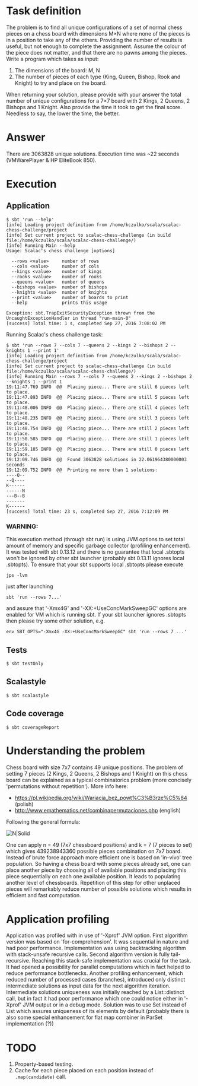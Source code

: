 # Task definition
The problem is to find all unique configurations of a set of normal chess pieces on a chess board with dimensions M×N where none of the   pieces is in a position to take any of the others. Providing the number of results is useful, but not enough to complete the assignment.   Assume the colour of the piece does not matter, and that there are no pawns among the pieces. 
Write a program which takes as input:
1) The dimensions of the board: M, N
2) The number of pieces of each type (King, Queen, Bishop, Rook and Knight) to try and place on the board. 

When returning your solution, please provide with your answer the total number of unique configurations for a 7×7 board with 2 Kings, 2 Queens, 2 Bishops and 1 Knight. Also provide the time it took to get the final score. Needless to say, the lower the time, the better.

# Answer
There are 3063828 unique solutions. Execution time was ~22 seconds (VMWarePlayer & HP EliteBook 850).

# Execution

## Application

```
$ sbt 'run --help'
[info] Loading project definition from /home/kczulko/scala/scalac-chess-challenge/project
[info] Set current project to scalac-chess-challenge (in build file:/home/kczulko/scala/scalac-chess-challenge/)
[info] Running Main --help
Usage: Scalac's chess challenge [options]

  --rows <value>     number of rows
  --cols <value>     number of cols
  --kings <value>    number of kings
  --rooks <value>    number of rooks
  --queens <value>   number of queens
  --bishops <value>  number of bishops
  --knights <value>  number of knights
  --print <value>    number of boards to print
  --help             prints this usage

Exception: sbt.TrapExitSecurityException thrown from the UncaughtExceptionHandler in thread "run-main-0"
[success] Total time: 1 s, completed Sep 27, 2016 7:08:02 PM
```
Running Scalac's chess challenge task:
```
$ sbt 'run --rows 7 --cols 7 --queens 2 --kings 2 --bishops 2 --knights 1 --print 1'
[info] Loading project definition from /home/kczulko/scala/scalac-chess-challenge/project
[info] Set current project to scalac-chess-challenge (in build file:/home/kczulko/scala/scalac-chess-challenge/)
[info] Running Main --rows 7 --cols 7 --queens 2 --kings 2 --bishops 2 --knights 1 --print 1
19:11:47.769 INFO  @@  Placing piece... There are still 6 pieces left to place.
19:11:47.893 INFO  @@  Placing piece... There are still 5 pieces left to place.
19:11:48.006 INFO  @@  Placing piece... There are still 4 pieces left to place.
19:11:48.235 INFO  @@  Placing piece... There are still 3 pieces left to place.
19:11:48.754 INFO  @@  Placing piece... There are still 2 pieces left to place.
19:11:50.585 INFO  @@  Placing piece... There are still 1 pieces left to place.
19:11:59.185 INFO  @@  Placing piece... There are still 0 pieces left to place.
19:12:09.746 INFO  @@  Found 3063828 solutions in 22.061964380000003 seconds
19:12:09.752 INFO  @@  Printing no more than 1 solutions: 
----Q--
--Q----
K------
------N
---B--B
-------
K------
[success] Total time: 23 s, completed Sep 27, 2016 7:12:09 PM
```

### WARNING: 
This execution method (through sbt run) is using JVM options to set total amount of memory and specific garbage collector (profiling enhancement). It was tested with sbt 0.13.12 and there is no guarantee that local .sbtopts won't be ignored by other sbt launcher (probably sbt 0.13.11 ignores local .sbtopts). To ensure that your sbt supports local .sbtopts please execute 
```
jps -lvm
```
just after launching 
```
sbt 'run --rows 7...'
```
and assure that '-Xmx4G' and '-XX:+UseConcMarkSweepGC' options are enabled for VM which is running sbt. If your sbt launcher ignores .sbtopts then please try some other solution, e.g.
```
env SBT_OPTS="-Xmx4G -XX:+UseConcMarkSweepGC" sbt 'run --rows 7 ...'
```

## Tests

```
$ sbt testOnly
```

## Scalastyle

```
$ sbt scalastyle
```

## Code coverage

```
$ sbt coverageReport
```

# Understanding the problem
Chess board with size 7x7 contains 49 unique positions. The problem of setting 7 pieces (2 Kings, 2 Queens, 2 Bishops and 1 Knight) on this chess board can be explained as a typical combinatorics problem (more concisely 'permutations without repetition'). More info here:

* https://pl.wikipedia.org/wiki/Wariacja_bez_powt%C3%B3rze%C5%84 (polish)
* http://www.emathematics.net/combinapermutaciones.php (english)

Following the general formula:

![N|Solid](https://wikimedia.org/api/rest_v1/media/math/render/svg/515c1d989702311cb96007667c5a44104323a6ef)

One can apply n = 49 (7x7 chessboard positions) and k = 7 (7 pieces to set) which gives 439238943360 possible pieces combination on 7x7 board. Instead of brute force approach more efficient one is based on 'in-vivo' tree population. So having a chess board with some pieces already set, one can place another piece by choosing all of available positions and placing this piece sequentially on each one available position. It leads to populating another level of chessboards. Repetition of this step for other unplaced pieces will remarkably reduce number of possible solutions which results in efficient and fast computation.

# Application profiling

Application was profiled with in use of '-Xprof' JVM option. First algorithm version was based on 'for-comprehension'. It was sequential in nature and had poor performance. Implementation was using backtracking algorithm with stack-unsafe recursive calls. Second algorithm version is fully tail-recursive. Reaching this stack-safe implementation was crucial for the task. It had opened a possibility for parallel computations which in fact helped to reduce performance bottlenecks. Another profiling enhancement, which reduced number of processed cases (branches), introduced only distinct intermediate solutions as input data for the next algorithm iteration. Intermediate solutions uniqueness was initially reached by a List::distinct call, but in fact it had poor performance which one could notice either in '-Xprof' JVM output or in a debug mode. Solution was to use Set instead of List which assures uniqueness of its elements by default (probably there is also some special enhancement for flat map combiner in ParSet implementation (?))

# TODO
1. Property-based testing.
2. Cache for each piece placed on each position instead of ```.map(candidate)``` call.